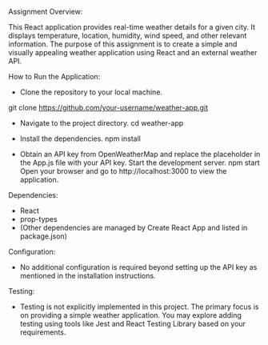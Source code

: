Assignment Overview:

This React application provides real-time weather details for a given city. It displays temperature, location, humidity, wind speed, and other relevant information. The purpose of this assignment is to create a simple and visually appealing weather application using React and an external weather API.

How to Run the Application:
* Clone the repository to your local machine.

git clone https://github.com/your-username/weather-app.git

* Navigate to the project directory.
 cd weather-app

* Install the dependencies.
 npm install

* Obtain an API key from OpenWeatherMap and replace the placeholder in the App.js file with your API key.
 Start the development server.
 npm start
 Open your browser and go to http://localhost:3000 to view the application.

Dependencies:
* React
* prop-types
* (Other dependencies are managed by Create React App and listed in package.json)

Configuration:
* No additional configuration is required beyond setting up the API key as mentioned in the installation instructions.

Testing:
* Testing is not explicitly implemented in this project. The primary focus is on providing a simple weather application. You may explore adding testing using tools like Jest and React Testing Library based on 
 your requirements.


